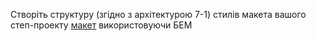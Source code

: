 Створіть структуру (згідно з архітектурою 7-1) стилів макета вашого степ-проекту [макет](https://www.figma.com/file/9lLwBJciU4yjDZBSnqqXSS/Forkio?node-id=0%3A1) використовуючи БЕМ